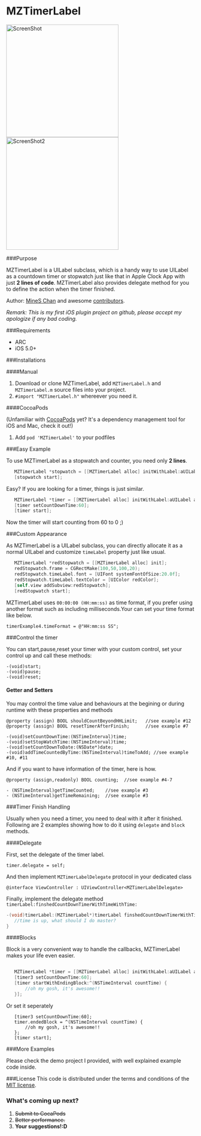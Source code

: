 MZTimerLabel
============

<img align="center" src="https://raw.github.com/mineschan/MZTimerLabel/master/MZTimerLabel_Demo.png" alt="ScreenShot" width="300">
<img align="center" src="https://raw.github.com/mineschan/MZTimerLabel/master/MZTimerLabel_Demo2.png" alt="ScreenShot2" width="300">

###Purpose

MZTimerLabel is a UILabel subclass, which is a handy way to use UILabel as a countdown timer or stopwatch just like that in Apple Clock App with just __2 lines of code__. MZTimerLabel also provides delegate method for you to define the action when the timer finished.

Author: [MineS Chan](https://github.com/mineschan/) and awesome [contributors](https://github.com/mineschan/MZTimerLabel/graphs/contributors).

_Remark: This is my first iOS plugin project on github, please accept my apologize if any bad coding._

###Requirements
* ARC
* iOS 5.0+

###Installations

####Manual

1. Download or clone MZTimerLabel, add `MZTimerLabel.h` and `MZTimerLabel.m` source files into your project.
2. `#import "MZTimerLabel.h"` whereever you need it.

####CocoaPods

(Unfamiliar with [CocoaPods](http://cocoapods.org/) yet? It's a dependency management tool for iOS and Mac, check it out!)

1. Add `pod 'MZTimerLabel'` to your podfiles

###Easy Example

To use MZTimerLabel as a stopwatch and counter, you need only __2 lines__.
 ```objective-c
    MZTimerLabel *stopwatch = [[MZTimerLabel alloc] initWithLabel:aUILabel];
    [stopwatch start];
 ```

Easy? If you are looking for a timer, things is just similar.
 ```objective-c
    MZTimerLabel *timer = [[MZTimerLabel alloc] initWithLabel:aUILabel andTimerType:MZTimerLabelTypeTimer];
    [timer setCountDownTime:60];
    [timer start];
 ```

Now the timer will start counting from 60 to 0 ;)

###Custom Appearance

As MZTimerLabel is a UILabel subclass, you can directly allocate it as a normal UILabel and customize `timeLabel` property just like usual.

 ```objective-c
    MZTimerLabel *redStopwatch = [[MZTimerLabel alloc] init];
    redStopwatch.frame = CGRectMake(100,50,100,20);
    redStopwatch.timeLabel.font = [UIFont systemFontOfSize:20.0f];
    redStopwatch.timeLabel.textColor = [UIColor redColor];
    [self.view addSubview:redStopwatch];
    [redStopwatch start];
 ```
 
MZTimerLabel uses `00:00:00 (HH:mm:ss)` as time format, if you prefer using another format such as including milliseconds.Your can set your time format like below.

`timerExample4.timeFormat = @"HH:mm:ss SS";`

 
 
###Control the timer

You can start,pause,reset your timer with your custom control, set your control up and call these methods:

```
-(void)start;
-(void)pause;
-(void)reset;
```

#### Getter and Setters

You may control the time value and behaviours at the begining or during runtime with these properties and methods

```
@property (assign) BOOL shouldCountBeyondHHLimit;   //see example #12
@property (assign) BOOL resetTimerAfterFinish;      //see example #7

-(void)setCountDownTime:(NSTimeInterval)time;
-(void)setStopWatchTime:(NSTimeInterval)time;
-(void)setCountDownToDate:(NSDate*)date;
-(void)addTimeCountedByTime:(NSTimeInterval)timeToAdd; //see example #10, #11
```

And if you want to have information of the timer, here is how.

```
@property (assign,readonly) BOOL counting;  //see example #4-7

- (NSTimeInterval)getTimeCounted;    //see example #3
- (NSTimeInterval)getTimeRemaining;  //see example #3
```

###Timer Finish Handling

Usually when you need a timer, you need to deal with it after it finished. Following are 2 examples showing how to do it using `delegate` and `block` methods.

####Delegate

First, set the delegate of the timer label.

`timer.delegate = self;`

And then implement `MZTimerLabelDelegate` protocol in your dedicated class

`@interface ViewController : UIViewController<MZTimerLabelDelegate>`

Finally, implement the delegate method `timerLabel:finshedCountDownTimerWithTimeWithTime:`

 ```objective-c
 -(void)timerLabel:(MZTimerLabel*)timerLabel finshedCountDownTimerWithTime:(NSTimeInterval)countTime{
    //time is up, what should I do master?
 }
 ```
 
####Blocks
 
 Block is a very convenient way to handle the callbacks, MZTimerLabel makes your life even easier.
 
 ```objective-c
 
    MZTimerLabel *timer = [[MZTimerLabel alloc] initWithLabel:aUILabel andTimerType:MZTimerLabelTypeTimer];
    [timer3 setCountDownTime:60]; 
    [timer startWithEndingBlock:^(NSTimeInterval countTime) {
        //oh my gosh, it's awesome!!
    }];
 
 ```
 
 Or set it seperately
 
 ```
    [timer3 setCountDownTime:60]; 
    timer.endedBlock = ^(NSTimeInterval countTime) {
        //oh my gosh, it's awesome!!
    };
    [timer start];
```

 
###More Examples

Please check the demo project I provided, with well explained example code inside.
 
###License
This code is distributed under the terms and conditions of the [MIT license](LICENSE). 


### What's coming up next?

1. ~~Submit to CocaPods~~
2. ~~Better performance.~~
3. __Your suggestions!:D__
